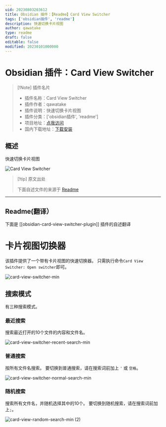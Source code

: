 ```yaml
---
uid: 20230803203612
title: Obsidian 插件：【Readme】Card View Switcher
tags: ['obsidian插件', 'readme']
description: 快速切换卡片视图
author: qawatake
type: readme
draft: false
editable: false
modified: 20230101000000
---
```


# Obsidian 插件：Card View Switcher

> [!Note] 插件名片
> - 插件名称：Card View Switcher
> - 插件作者：qawatake
> - 插件说明：快速切换卡片视图
> - 插件分类：['obsidian插件', 'readme']
> - 项目地址：[点我访问](https://github.com/qawatake/obsidian-card-view-switcher-plugin)
> - 国内下载地址：[下载安装](https://pkmer.cn/products/plugin/pluginMarket/?obsidian-card-view-switcher-plugin)

## 概述

快速切换卡片视图

![Card View Switcher](https://cdn.pkmer.cn/covers/obsidian-card-view-switcher-plugin_new.gif!pkmer)

> [!tip] 原文出处
> 
>下面自述文件的来源于 [Readme](https://ghproxy.net/https://raw.githubusercontent.com/qawatake/obsidian-card-view-switcher-plugin/main/README.md)
> 

---

## Readme(翻译）

下面是 [[obsidian-card-view-switcher-plugin]] 插件的自述翻译


# 卡片视图切换器

该插件提供了一个带有卡片视图的快速切换器。
只需执行命令`Card View Switcher: Open switcher`即可。

![card-view-switcher-min](https://user-images.githubusercontent.com/38106890/153554839-aaa4b1d2-aebd-48f3-be1d-35e15841fdf5.gif)

## 搜索模式
有三种搜索模式。

### 最近搜索
搜索最近打开的10个文件的内容和文件名。

![card-view-switcher-recent-search-min](https://user-images.githubusercontent.com/38106890/153554856-fac60b9d-9fe2-4676-a943-17bf341e3d23.gif)

### 普通搜索
按所有文件名搜索。
要切换到普通搜索，请在搜索词前加上 `'` 或 `空格`。

![card-view-switcher-normal-search-min](https://user-images.githubusercontent.com/38106890/153554894-483d37a6-3c3a-4e8f-9b21-e09a768c4d62.gif)

### 随机搜索
搜索所有文件名，并随机选择其中的10个。
要切换到随机搜索，请在搜索词前加上`;`。

![card-view-random-search-min (2)](https://user-images.githubusercontent.com/38106890/158729984-7c3385e1-e857-4533-a298-9fc5dff5a7b6.gif)



